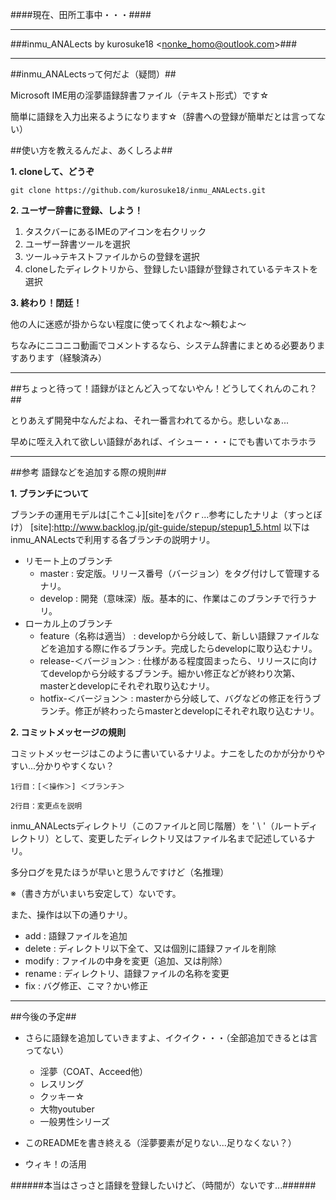 ﻿####現在、田所工事中・・・####

---

###inmu_ANALects by kurosuke18 \<<nonke_homo@outlook.com>\>###

---

##inmu_ANALectsって何だよ（疑問）##

Microsoft IME用の淫夢語録辞書ファイル（テキスト形式）です☆

簡単に語録を入力出来るようになります☆（辞書への登録が簡単だとは言ってない）

##使い方を教えるんだよ、あくしろよ##

**1. cloneして、どうぞ**

`git clone https://github.com/kurosuke18/inmu_ANALects.git`

**2. ユーザー辞書に登録、しよう！**

1. タスクバーにあるIMEのアイコンを右クリック
2. ユーザー辞書ツールを選択
3. ツール→テキストファイルからの登録を選択
4. cloneしたディレクトリから、登録したい語録が登録されているテキストを選択

**3. 終わり！閉廷！**

他の人に迷惑が掛からない程度に使ってくれよな～頼むよ～

ちなみにニコニコ動画でコメントするなら、システム辞書にまとめる必要ありますあります（経験済み）

---

##ちょっと待って！語録がほとんど入ってないやん！どうしてくれんのこれ？##

とりあえず開発中なんだよね、それ一番言われてるから。悲しいなぁ...

早めに咥え入れて欲しい語録があれば、イシュー・・・にでも書いてホラホラ

---

##参考 語録などを追加する際の規則##

**1. ブランチについて**

ブランチの運用モデルは[こ↑こ↓][site]をパクｒ...参考にしたナリよ（すっとぼけ）
[site]:http://www.backlog.jp/git-guide/stepup/stepup1_5.html
以下はinmu_ANALectsで利用する各ブランチの説明ナリ。

- リモート上のブランチ
	- master : 安定版。リリース番号（バージョン）をタグ付けして管理するナリ。
	- develop : 開発（意味深）版。基本的に、作業はこのブランチで行うナリ。
- ローカル上のブランチ
	- feature（名称は適当） : developから分岐して、新しい語録ファイルなどを追加する際に作るブランチ。完成したらdevelopに取り込むナリ。
	- release-＜バージョン＞ : 仕様がある程度固まったら、リリースに向けてdevelopから分岐するブランチ。細かい修正などが終わり次第、masterとdevelopにそれぞれ取り込むナリ。
	- hotfix-＜バージョン＞ : masterから分岐して、バグなどの修正を行うブランチ。修正が終わったらmasterとdevelopにそれぞれ取り込むナリ。

**2. コミットメッセージの規則**

コミットメッセージはこのように書いているナリよ。ナニをしたのかが分かりやすい...分かりやすくない？

`1行目：[＜操作＞] ＜ブランチ＞`

`2行目：変更点を説明`

inmu_ANALectsディレクトリ（このファイルと同じ階層）を ' \ '（ルートディレクトリ）として、変更したディレクトリ又はファイル名まで記述しているナリ。

多分ログを見たほうが早いと思うんですけど（名推理）

※（書き方がいまいち安定して）ないです。

また、操作は以下の通りナリ。

- add : 語録ファイルを追加
- delete : ディレクトリ以下全て、又は個別に語録ファイルを削除
- modify : ファイルの中身を変更（追加、又は削除）
- rename : ディレクトリ、語録ファイルの名称を変更
- fix : バグ修正、こマ？かい修正

---

##今後の予定##

- さらに語録を追加していきますよ、イクイク・・・（全部追加できるとは言ってない）
	- 淫夢（COAT、Acceed他）
	- レスリング
	- クッキー☆
	- 大物youtuber
	- 一般男性シリーズ

- このREADMEを書き終える（淫夢要素が足りない...足りなくない？）

- ウィキ！の活用

######本当はさっさと語録を登録したいけど、（時間が）ないです...######